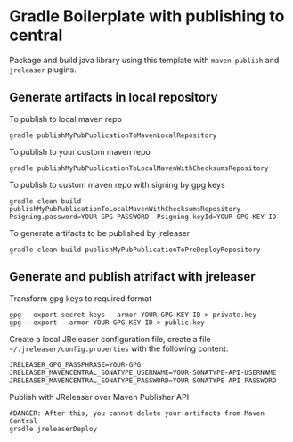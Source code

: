 # Gradle Boilerplate with publishing to central

Package and build java library using this template with `maven-publish` and `jreleaser` plugins.

## Generate artifacts in local repository

To publish to local maven repo

    gradle publishMyPubPublicationToMavenLocalRepository

To publish to your custom maven repo

    gradle publishMyPubPublicationToLocalMavenWithChecksumsRepository

To publish to custom maven repo with signing by gpg keys

    gradle clean build publishMyPubPublicationToLocalMavenWithChecksumsRepository -Psigning.password=YOUR-GPG-PASSWORD -Psigning.keyId=YOUR-GPG-KEY-ID

To generate artifacts to be published by jreleaser

    gradle clean build publishMyPubPublicationToPreDeployRepository

## Generate and publish atrifact with jreleaser

Transform gpg keys to required format

```shell
gpg --export-secret-keys --armor YOUR-GPG-KEY-ID > private.key
gpg --export --armor YOUR-GPG-KEY-ID > public.key
```

Create a local JReleaser configuration file, create a file `~/.jreleaser/config.properties` with the following content:

```properties
JRELEASER_GPG_PASSPHRASE=YOUR-GPG
JRELEASER_MAVENCENTRAL_SONATYPE_USERNAME=YOUR-SONATYPE-API-USERNAME
JRELEASER_MAVENCENTRAL_SONATYPE_PASSWORD=YOUR-SONATYPE-API-PASSWORD
```

Publish with JReleaser over Maven Publisher API

```shell
#DANGER: After this, you cannot delete your artifacts from Maven Central
gradle jreleaserDeploy
```

